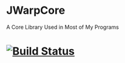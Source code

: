 # JWarpCore
A Core Library Used in Most of My Programs
# [![Build Status](http://chazwarp923.no-ip.org:8080/buildStatus/icon?job=JWarpCore)](http://chazwarp923.no-ip.org:8080/job/JWarpCore)
